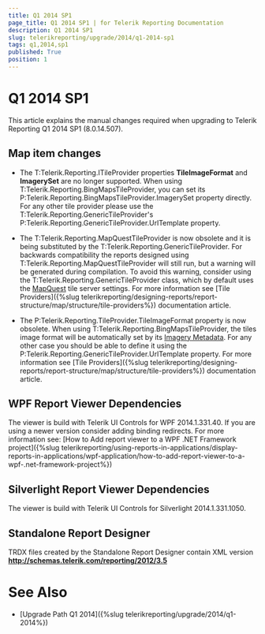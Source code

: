 ```yaml
---
title: Q1 2014 SP1
page_title: Q1 2014 SP1 | for Telerik Reporting Documentation
description: Q1 2014 SP1
slug: telerikreporting/upgrade/2014/q1-2014-sp1
tags: q1,2014,sp1
published: True
position: 1
---
```


# Q1 2014 SP1



This article explains the manual changes required when upgrading to Telerik Reporting Q1 2014 SP1 (8.0.14.507).

## Map item changes

* The T:Telerik.Reporting.ITileProvider properties
              __TileImageFormat__ and __ImagerySet__ are no longer supported. When using
              T:Telerik.Reporting.BingMapsTileProvider, you can set its
              P:Telerik.Reporting.BingMapsTileProvider.ImagerySet property directly.
              For any other tile provider please use the
              T:Telerik.Reporting.GenericTileProvider's
              P:Telerik.Reporting.GenericTileProvider.UrlTemplate property.
            

* The T:Telerik.Reporting.MapQuestTileProvider is now obsolete and it is being substituted by the T:Telerik.Reporting.GenericTileProvider.
              For backwards compatibility the reports designed using T:Telerik.Reporting.MapQuestTileProvider will still
              run, but a warning will be generated during compilation. To avoid this warning, consider using the
              T:Telerik.Reporting.GenericTileProvider class,
              which by default uses the
              [MapQuest](http://www.mapquest.com/)
              tile server settings. For more information see [Tile Providers]({%slug telerikreporting/designing-reports/report-structure/map/structure/tile-providers%}) documentation article.
            

* The P:Telerik.Reporting.TileProvider.TileImageFormat property
              is now obsolete. When using
              T:Telerik.Reporting.BingMapsTileProvider, the tiles image format will be automatically set by its
              [Imagery Metadata](http://msdn.microsoft.com/en-us/library/ff701712.aspx).
              For any other case you should be able to define it using the
              P:Telerik.Reporting.GenericTileProvider.UrlTemplate property.
              For more information see [Tile Providers]({%slug telerikreporting/designing-reports/report-structure/map/structure/tile-providers%}) documentation article.
            

## WPF Report Viewer Dependencies

The viewer is build with Telerik UI Controls for WPF 2014.1.331.40. If you are using a newer version consider adding binding redirects. For more information see:
          [How to Add report viewer to a WPF .NET Framework project]({%slug telerikreporting/using-reports-in-applications/display-reports-in-applications/wpf-application/how-to-add-report-viewer-to-a-wpf-.net-framework-project%})

## Silverlight Report Viewer Dependencies

The viewer is build with Telerik UI Controls for Silverlight 2014.1.331.1050.
        

## Standalone Report Designer

TRDX files created by the Standalone Report Designer contain XML version __http://schemas.telerik.com/reporting/2012/3.5__

# See Also

 * [Upgrade Path Q1 2014]({%slug telerikreporting/upgrade/2014/q1-2014%})
